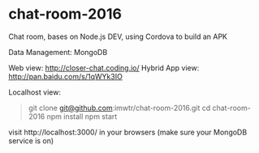 # chat-room-2016
Chat room, bases on Node.js DEV, using Cordova to build an APK

Data Management: MongoDB

Web view: http://closer-chat.coding.io/ 
Hybrid App view: http://pan.baidu.com/s/1qWYk3IO

Localhost view:
 > 
 > git clone git@github.com:imwtr/chat-room-2016.git
 > cd chat-room-2016
 > npm install
 > npm start

visit http://localhost:3000/ in your browsers (make sure your MongoDB service is on)


